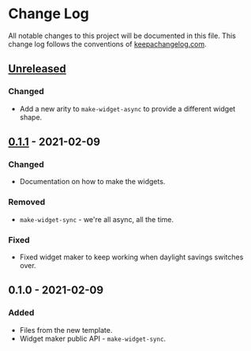 # Change Log
All notable changes to this project will be documented in this file. This change log follows the conventions of [keepachangelog.com](http://keepachangelog.com/).

## [Unreleased]
### Changed
- Add a new arity to `make-widget-async` to provide a different widget shape.

## [0.1.1] - 2021-02-09
### Changed
- Documentation on how to make the widgets.

### Removed
- `make-widget-sync` - we're all async, all the time.

### Fixed
- Fixed widget maker to keep working when daylight savings switches over.

## 0.1.0 - 2021-02-09
### Added
- Files from the new template.
- Widget maker public API - `make-widget-sync`.

[Unreleased]: https://github.com/your-name/basics/compare/0.1.1...HEAD
[0.1.1]: https://github.com/your-name/basics/compare/0.1.0...0.1.1
